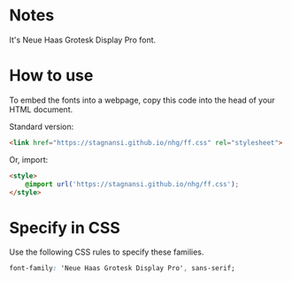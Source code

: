 # Notes
It's Neue Haas Grotesk Display Pro font.

# How to use
To embed the fonts into a webpage, copy this code into the head of your HTML document.

Standard version:
````html
<link href="https://stagnansi.github.io/nhg/ff.css" rel="stylesheet">
````

Or, import:
````html
<style>
	@import url('https://stagnansi.github.io/nhg/ff.css');
</style>
````

# Specify in CSS
Use the following CSS rules to specify these families.
````css
font-family: 'Neue Haas Grotesk Display Pro', sans-serif;
````
